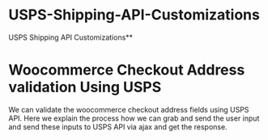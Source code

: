 # USPS-Shipping-API-Customizations
USPS Shipping API Customizations**

# Woocommerce Checkout Address validation Using USPS
We can validate the woocommerce checkout address fields using USPS API.
Here we explain the process how we can grab and send the user input and send these inputs to USPS API via ajax and get the response.

